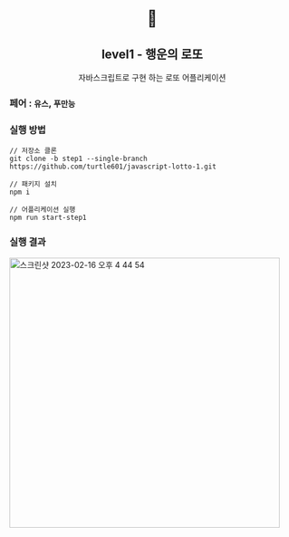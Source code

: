 <h1 align="middle">🎱</h1>
<h2 align="middle">level1 - 행운의 로또</h2>
<p align="middle">자바스크립트로 구현 하는 로또 어플리케이션</p>

### 페어 : `유스`, `푸만능`

### 실행 방법

```
// 저장소 클론
git clone -b step1 --single-branch https://github.com/turtle601/javascript-lotto-1.git

// 패키지 설치
npm i

// 어플리케이션 실행
npm run start-step1

```

### 실행 결과

<img width="477" alt="스크린샷 2023-02-16 오후 4 44 54" src="https://user-images.githubusercontent.com/78203399/219300294-72016035-f2f8-4c8c-b8d2-5acfb513d434.png">
